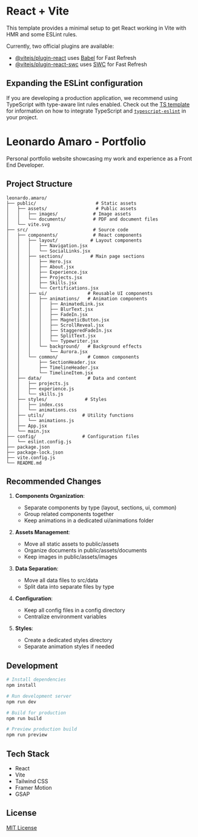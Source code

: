 # React + Vite

This template provides a minimal setup to get React working in Vite with HMR and some ESLint rules.

Currently, two official plugins are available:

- [@vitejs/plugin-react](https://github.com/vitejs/vite-plugin-react/blob/main/packages/plugin-react) uses [Babel](https://babeljs.io/) for Fast Refresh
- [@vitejs/plugin-react-swc](https://github.com/vitejs/vite-plugin-react/blob/main/packages/plugin-react-swc) uses [SWC](https://swc.rs/) for Fast Refresh

## Expanding the ESLint configuration

If you are developing a production application, we recommend using TypeScript with type-aware lint rules enabled. Check out the [TS template](https://github.com/vitejs/vite/tree/main/packages/create-vite/template-react-ts) for information on how to integrate TypeScript and [`typescript-eslint`](https://typescript-eslint.io) in your project.

# Leonardo Amaro - Portfolio

Personal portfolio website showcasing my work and experience as a Front End Developer.

## Project Structure

```
leonardo.amaro/
├── public/                      # Static assets
│   ├── assets/                  # Public assets
│   │   ├── images/             # Image assets
│   │   └── documents/          # PDF and document files
│   └── vite.svg
├── src/                        # Source code
│   ├── components/             # React components
│   │   ├── layout/            # Layout components
│   │   │   ├── Navigation.jsx
│   │   │   └── SocialLinks.jsx
│   │   ├── sections/          # Main page sections
│   │   │   ├── Hero.jsx
│   │   │   ├── About.jsx
│   │   │   ├── Experience.jsx
│   │   │   ├── Projects.jsx
│   │   │   ├── Skills.jsx
│   │   │   └── Certifications.jsx
│   │   ├── ui/               # Reusable UI components
│   │   │   ├── animations/   # Animation components
│   │   │   │   ├── AnimatedLink.jsx
│   │   │   │   ├── BlurText.jsx
│   │   │   │   ├── FadeIn.jsx
│   │   │   │   ├── MagneticButton.jsx
│   │   │   │   ├── ScrollReveal.jsx
│   │   │   │   ├── StaggeredFadeIn.jsx
│   │   │   │   ├── SplitText.jsx
│   │   │   │   └── Typewriter.jsx
│   │   │   └── background/   # Background effects
│   │   │       └── Aurora.jsx
│   │   └── common/           # Common components
│   │       ├── SectionHeader.jsx
│   │       ├── TimelineHeader.jsx
│   │       └── TimelineItem.jsx
│   ├── data/                 # Data and content
│   │   ├── projects.js
│   │   ├── experience.js
│   │   └── skills.js
│   ├── styles/              # Styles
│   │   ├── index.css
│   │   └── animations.css
│   ├── utils/              # Utility functions
│   │   └── animations.js
│   ├── App.jsx
│   └── main.jsx
├── config/                 # Configuration files
│   └── eslint.config.js
├── package.json
├── package-lock.json
├── vite.config.js
└── README.md
```

## Recommended Changes

1. **Components Organization**:
   - Separate components by type (layout, sections, ui, common)
   - Group related components together
   - Keep animations in a dedicated ui/animations folder

2. **Assets Management**:
   - Move all static assets to public/assets
   - Organize documents in public/assets/documents
   - Keep images in public/assets/images

3. **Data Separation**:
   - Move all data files to src/data
   - Split data into separate files by type

4. **Configuration**:
   - Keep all config files in a config directory
   - Centralize environment variables

5. **Styles**:
   - Create a dedicated styles directory
   - Separate animation styles if needed

## Development

```bash
# Install dependencies
npm install

# Run development server
npm run dev

# Build for production
npm run build

# Preview production build
npm run preview
```

## Tech Stack

- React
- Vite
- Tailwind CSS
- Framer Motion
- GSAP

## License

[MIT License](LICENSE)